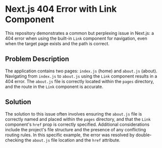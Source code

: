 # Next.js 404 Error with Link Component

This repository demonstrates a common but perplexing issue in Next.js: a 404 error when using the built-in `Link` component for navigation, even when the target page exists and the path is correct.

## Problem Description
The application contains two pages: `index.js` (home) and `about.js` (about).  Navigating from `index.js` to `about.js` using the `Link` component results in a 404 error.  The `about.js` file is correctly located within the `pages` directory, and the route in the `Link` component is accurate.

## Solution
The solution to this issue often involves ensuring the `about.js` file is correctly named and placed within the `pages` directory, and that the `Link` component's `href` prop is correctly specified.  Additional considerations include the project's file structure and the presence of any conflicting routing rules.  In this specific example, the error was resolved by double-checking the `about.js` file location and the `href` attribute.
